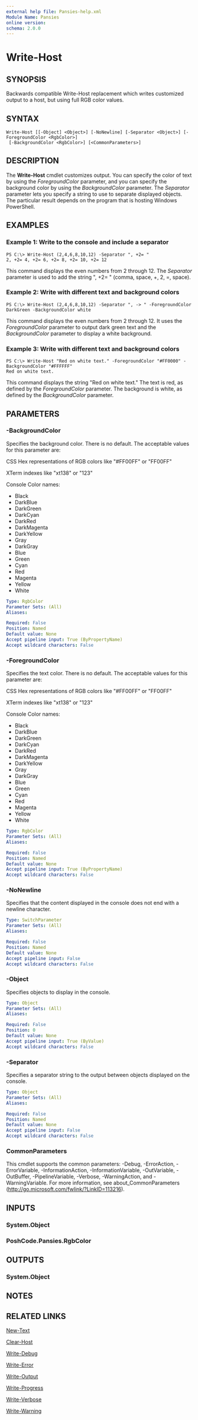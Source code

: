 ```yaml
---
external help file: Pansies-help.xml
Module Name: Pansies
online version:
schema: 2.0.0
---
```


# Write-Host

## SYNOPSIS
Backwards compatible Write-Host replacement which writes customized output to a host, but using full RGB color values.

## SYNTAX

```
Write-Host [[-Object] <Object>] [-NoNewline] [-Separator <Object>] [-ForegroundColor <RgbColor>]
 [-BackgroundColor <RgbColor>] [<CommonParameters>]
```

## DESCRIPTION
The **Write-Host** cmdlet customizes output.
You can specify the color of text by using the *ForegroundColor* parameter, and you can specify the background color by using the *BackgroundColor* parameter.
The *Separator* parameter lets you specify a string to use to separate displayed objects.
The particular result depends on the program that is hosting Windows PowerShell.

## EXAMPLES

### Example 1: Write to the console and include a separator
```
PS C:\> Write-Host (2,4,6,8,10,12) -Separator ", +2= "
2, +2= 4, +2= 6, +2= 8, +2= 10, +2= 12
```

This command displays the even numbers from 2 through 12.
The *Separator* parameter is used to add the string ", +2= " (comma, space, +, 2, =, space).

### Example 2: Write with different text and background colors
```
PS C:\> Write-Host (2,4,6,8,10,12) -Separator ", -> " -ForegroundColor DarkGreen -BackgroundColor white
```

This command displays the even numbers from 2 through 12.
It uses the *ForegroundColor* parameter to output dark green text and the *BackgroundColor* parameter to display a white background.

### Example 3: Write with different text and background colors
```
PS C:\> Write-Host "Red on white text." -ForegroundColor "#FF0000" -BackgroundColor "#FFFFFF"
Red on white text.
```

This command displays the string "Red on white text." The text is red, as defined by the *ForegroundColor* parameter.
The background is white, as defined by the *BackgroundColor* parameter.

## PARAMETERS

### -BackgroundColor
Specifies the background color.
There is no default.
The acceptable values for this parameter are:

CSS Hex representations of RGB colors like "#FF00FF" or "FF00FF"

XTerm indexes like "xt138" or "123"

Console Color names:

- Black
- DarkBlue
- DarkGreen
- DarkCyan
- DarkRed
- DarkMagenta
- DarkYellow
- Gray
- DarkGray
- Blue
- Green
- Cyan
- Red
- Magenta
- Yellow
- White

```yaml
Type: RgbColor
Parameter Sets: (All)
Aliases: 

Required: False
Position: Named
Default value: None
Accept pipeline input: True (ByPropertyName)
Accept wildcard characters: False
```

### -ForegroundColor
Specifies the text color.
There is no default.
The acceptable values for this parameter are:

CSS Hex representations of RGB colors like "#FF00FF" or "FF00FF"

XTerm indexes like "xt138" or "123"

Console Color names:

- Black
- DarkBlue
- DarkGreen
- DarkCyan
- DarkRed
- DarkMagenta
- DarkYellow
- Gray
- DarkGray
- Blue
- Green
- Cyan
- Red
- Magenta
- Yellow
- White

```yaml
Type: RgbColor
Parameter Sets: (All)
Aliases: 

Required: False
Position: Named
Default value: None
Accept pipeline input: True (ByPropertyName)
Accept wildcard characters: False
```

### -NoNewline
Specifies that the content displayed in the console does not end with a newline character.

```yaml
Type: SwitchParameter
Parameter Sets: (All)
Aliases: 

Required: False
Position: Named
Default value: None
Accept pipeline input: False
Accept wildcard characters: False
```

### -Object
Specifies objects to display in the console.

```yaml
Type: Object
Parameter Sets: (All)
Aliases: 

Required: False
Position: 0
Default value: None
Accept pipeline input: True (ByValue)
Accept wildcard characters: False
```

### -Separator
Specifies a separator string to the output between objects displayed on the console.

```yaml
Type: Object
Parameter Sets: (All)
Aliases: 

Required: False
Position: Named
Default value: None
Accept pipeline input: False
Accept wildcard characters: False
```

### CommonParameters
This cmdlet supports the common parameters: -Debug, -ErrorAction, -ErrorVariable, -InformationAction, -InformationVariable, -OutVariable, -OutBuffer, -PipelineVariable, -Verbose, -WarningAction, and -WarningVariable. For more information, see about_CommonParameters (http://go.microsoft.com/fwlink/?LinkID=113216).

## INPUTS

### System.Object

### PoshCode.Pansies.RgbColor

## OUTPUTS

### System.Object

## NOTES

## RELATED LINKS

[New-Text](New-Text.md)

[Clear-Host](../Microsoft.PowerShell.Core/Functions/Clear-Host.md)

[Write-Debug](../Microsoft.PowerShell.Utility/Functions/Write-Debug.md)

[Write-Error](../Microsoft.PowerShell.Utility/Functions/Write-Error.md)

[Write-Output](../Microsoft.PowerShell.Utility/Functions/Write-Output.md)

[Write-Progress](../Microsoft.PowerShell.Utility/Functions/Write-Progress.md)

[Write-Verbose](../Microsoft.PowerShell.Utility/Functions/Write-Verbose.md)

[Write-Warning](../Microsoft.PowerShell.Utility/Functions/Write-Warning.md)


